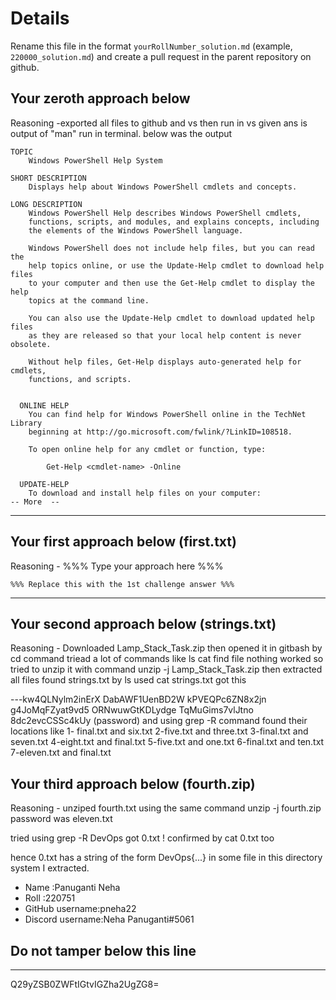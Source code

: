 # Details

Rename this file in the format `yourRollNumber_solution.md` (example, `220000_solution.md`) and create a pull request in the parent repository on github.


## Your zeroth approach below

Reasoning -exported all files to github and vs then run in vs given ans is output of "man" run in terminal.
below was the output
```
TOPIC
    Windows PowerShell Help System

SHORT DESCRIPTION
    Displays help about Windows PowerShell cmdlets and concepts. 

LONG DESCRIPTION
    Windows PowerShell Help describes Windows PowerShell cmdlets,
    functions, scripts, and modules, and explains concepts, including
    the elements of the Windows PowerShell language.

    Windows PowerShell does not include help files, but you can read the
    help topics online, or use the Update-Help cmdlet to download help files
    to your computer and then use the Get-Help cmdlet to display the help
    topics at the command line.

    You can also use the Update-Help cmdlet to download updated help files
    as they are released so that your local help content is never obsolete. 

    Without help files, Get-Help displays auto-generated help for cmdlets, 
    functions, and scripts.


  ONLINE HELP    
    You can find help for Windows PowerShell online in the TechNet Library
    beginning at http://go.microsoft.com/fwlink/?LinkID=108518. 

    To open online help for any cmdlet or function, type:

        Get-Help <cmdlet-name> -Online    

  UPDATE-HELP
    To download and install help files on your computer:
-- More  --
```

---

## Your first approach below (first.txt)

Reasoning - %%% Type your approach here %%%

```
%%% Replace this with the 1st challenge answer %%%
```

---

## Your second approach below (strings.txt)

Reasoning - Downloaded Lamp_Stack_Task.zip then opened it in gitbash by cd command
triead a lot of commands like ls cat find file nothing worked so tried to unzip it with command   unzip -j Lamp_Stack_Task.zip
then extracted all files found strings.txt by ls 
used cat strings.txt got this

---kw4QLNylm2inErX
DabAWF1UenBD2W
kPVEQPc6ZN8x2jn
g4JoMqFZyat9vd5
ORNwuwGtKDLydge
TqMuGims7vlJtno
8dc2evcCSSc4kUy (password)
and using grep -R command found their locations 
like 1- final.txt and six.txt
2-five.txt and three.txt
3-final.txt and seven.txt
4-eight.txt and final.txt
5-five.txt and one.txt
6-final.txt and ten.txt
7-eleven.txt and final.txt

## Your third approach below (fourth.zip)

Reasoning - unziped fourth.txt using the same command unzip -j fourth.zip
password was eleven.txt

tried using grep -R DevOps 
got 0.txt !
confirmed by cat 0.txt too

hence 0.txt has a string of the form DevOps{...} in some file in this directory system I extracted.


- Name :Panuganti Neha
- Roll :220751
- GitHub username:pneha22
- Discord username:Neha Panuganti#5061


## Do not tamper below this line

---

Q29yZSB0ZWFtIGtvIGZha2UgZG8=
